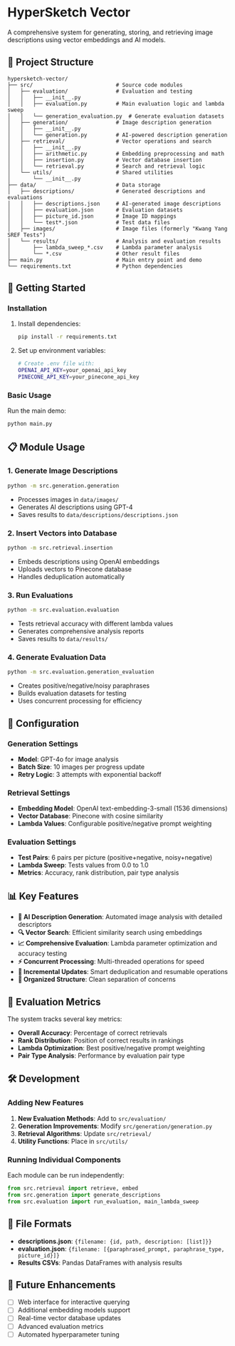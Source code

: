 # HyperSketch Vector

A comprehensive system for generating, storing, and retrieving image descriptions using vector embeddings and AI models.

## 📁 Project Structure

```
hypersketch-vector/
├── src/                          # Source code modules
│   ├── evaluation/               # Evaluation and testing
│   │   ├── __init__.py
│   │   ├── evaluation.py         # Main evaluation logic and lambda sweep
│   │   └── generation_evaluation.py  # Generate evaluation datasets
│   ├── generation/               # Image description generation
│   │   ├── __init__.py
│   │   └── generation.py         # AI-powered description generation
│   ├── retrieval/                # Vector operations and search
│   │   ├── __init__.py
│   │   ├── arithmetic.py         # Embedding preprocessing and math
│   │   ├── insertion.py          # Vector database insertion
│   │   └── retrieval.py          # Search and retrieval logic
│   └── utils/                    # Shared utilities
│       └── __init__.py
├── data/                         # Data storage
│   ├── descriptions/             # Generated descriptions and evaluations
│   │   ├── descriptions.json     # AI-generated image descriptions
│   │   ├── evaluation.json       # Evaluation datasets
│   │   ├── picture_id.json       # Image ID mappings
│   │   └── test*.json            # Test data files
│   ├── images/                   # Image files (formerly "Kwang Yang SREF Tests")
│   └── results/                  # Analysis and evaluation results
│       ├── lambda_sweep_*.csv    # Lambda parameter analysis
│       └── *.csv                 # Other result files
├── main.py                       # Main entry point and demo
└── requirements.txt              # Python dependencies
```

## 🚀 Getting Started

### Installation

1. Install dependencies:
   ```bash
   pip install -r requirements.txt
   ```

2. Set up environment variables:
   ```bash
   # Create .env file with:
   OPENAI_API_KEY=your_openai_api_key
   PINECONE_API_KEY=your_pinecone_api_key
   ```

### Basic Usage

Run the main demo:
```bash
python main.py
```

## 📋 Module Usage

### 1. Generate Image Descriptions
```bash
python -m src.generation.generation
```
- Processes images in `data/images/`
- Generates AI descriptions using GPT-4
- Saves results to `data/descriptions/descriptions.json`

### 2. Insert Vectors into Database
```bash
python -m src.retrieval.insertion
```
- Embeds descriptions using OpenAI embeddings
- Uploads vectors to Pinecone database
- Handles deduplication automatically

### 3. Run Evaluations
```bash
python -m src.evaluation.evaluation
```
- Tests retrieval accuracy with different lambda values
- Generates comprehensive analysis reports
- Saves results to `data/results/`

### 4. Generate Evaluation Data
```bash
python -m src.evaluation.generation_evaluation
```
- Creates positive/negative/noisy paraphrases
- Builds evaluation datasets for testing
- Uses concurrent processing for efficiency

## 🔧 Configuration

### Generation Settings
- **Model**: GPT-4o for image analysis
- **Batch Size**: 10 images per progress update
- **Retry Logic**: 3 attempts with exponential backoff

### Retrieval Settings  
- **Embedding Model**: OpenAI text-embedding-3-small (1536 dimensions)
- **Vector Database**: Pinecone with cosine similarity
- **Lambda Values**: Configurable positive/negative prompt weighting

### Evaluation Settings
- **Test Pairs**: 6 pairs per picture (positive+negative, noisy+negative)
- **Lambda Sweep**: Tests values from 0.0 to 1.0
- **Metrics**: Accuracy, rank distribution, pair type analysis

## 📊 Key Features

- **🎨 AI Description Generation**: Automated image analysis with detailed descriptors
- **🔍 Vector Search**: Efficient similarity search using embeddings
- **📈 Comprehensive Evaluation**: Lambda parameter optimization and accuracy testing
- **⚡ Concurrent Processing**: Multi-threaded operations for speed
- **🔄 Incremental Updates**: Smart deduplication and resumable operations
- **📁 Organized Structure**: Clean separation of concerns

## 🧪 Evaluation Metrics

The system tracks several key metrics:
- **Overall Accuracy**: Percentage of correct retrievals
- **Rank Distribution**: Position of correct results in rankings  
- **Lambda Optimization**: Best positive/negative prompt weighting
- **Pair Type Analysis**: Performance by evaluation pair type

## 🛠️ Development

### Adding New Features

1. **New Evaluation Methods**: Add to `src/evaluation/`
2. **Generation Improvements**: Modify `src/generation/generation.py`
3. **Retrieval Algorithms**: Update `src/retrieval/`
4. **Utility Functions**: Place in `src/utils/`

### Running Individual Components

Each module can be run independently:
```python
from src.retrieval import retrieve, embed
from src.generation import generate_descriptions
from src.evaluation import run_evaluation, main_lambda_sweep
```

## 📄 File Formats

- **descriptions.json**: `{filename: {id, path, description: [list]}}`
- **evaluation.json**: `{filename: [{paraphrased_prompt, paraphrase_type, picture_id}]}`
- **Results CSVs**: Pandas DataFrames with analysis results

## 🔮 Future Enhancements

- [ ] Web interface for interactive querying
- [ ] Additional embedding models support
- [ ] Real-time vector database updates
- [ ] Advanced evaluation metrics
- [ ] Automated hyperparameter tuning
